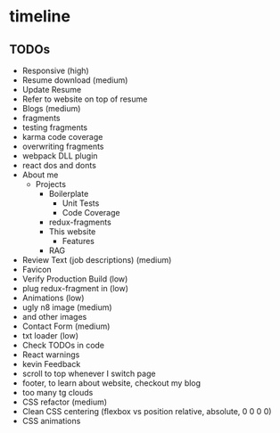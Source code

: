 # timeline

## TODOs
 * Responsive (high)
 * Resume download (medium)
  * Update Resume
  * Refer to website on top of resume
 * Blogs (medium)
  * fragments
  * testing fragments   
  * karma code coverage
  * overwriting fragments
  * webpack DLL plugin
  * react dos and donts
  * About me
    * Projects
        * Boilerplate
          * Unit Tests
          * Code Coverage
        * redux-fragments
        * This website
          * Features
        * RAG
 * Review Text (job descriptions) (medium)
 * Favicon
 * Verify Production Build (low)
 * plug redux-fragment in (low)
 * Animations (low)
 * ugly n8 image (medium)
  * and other images
 * Contact Form (medium)
 * txt loader (low)
 * Check TODOs in code
 * React warnings
 * kevin Feedback
 * scroll to top whenever I switch page
 * footer, to learn about website, checkout my blog
 * too many tg clouds
 * CSS refactor (medium)
  * Clean CSS centering (flexbox vs position relative, absolute, 0 0 0 0)
  * CSS animations